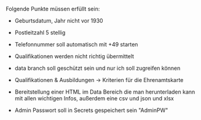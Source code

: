 Folgende Punkte müssen erfüllt sein:

- Geburtsdatum, Jahr nicht vor 1930
- Postleitzahl 5 stellig
- Telefonnummer soll automatisch mit +49 starten

- Qualifikationen werden nicht richtig übermittelt

- data branch soll geschützt sein und nur ich soll zugreifen können

- Qualifikationen & Ausbildungen -> Kriterien für die Ehrenamtskarte

- Bereitstellung einer HTML im Data Bereich die man herunterladen kann mit allen wichtigen Infos, außerdem eine csv und json und xlsx

- Admin Passwort soll in Secrets gespeichert sein "AdminPW"
